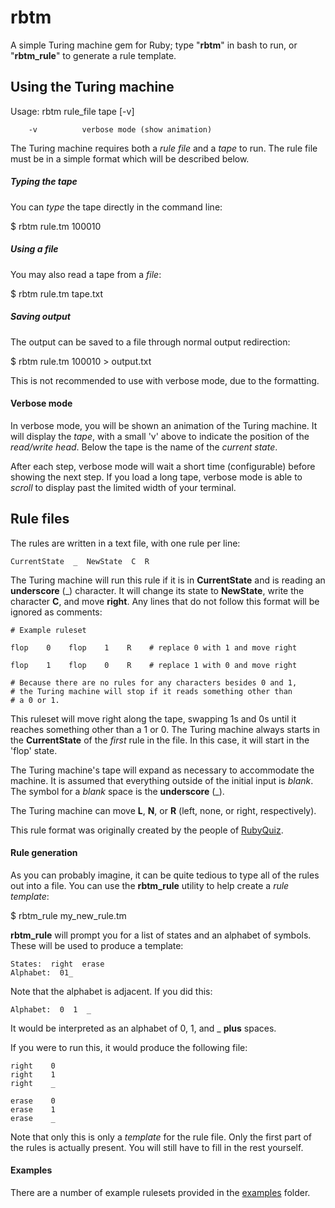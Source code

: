# rbtm
A simple Turing machine gem for Ruby; type "**rbtm**" in bash to run, or "**rbtm_rule**" to generate a rule template.

## Using the Turing machine
Usage: rbtm  rule_file  tape  [-v]
```
    -v          verbose mode (show animation)
```
The Turing machine requires both a *rule file* and a *tape* to run. The rule file must be in a simple format which will be described below.

##### Typing the tape
You can *type* the tape directly in the command line:

$ rbtm  rule.tm  100010

##### Using a file
You may also read a tape from a *file*:

$ rbtm  rule.tm  tape.txt

##### Saving output
The output can be saved to a file through normal output redirection:

$ rbtm  rule.tm  100010  >  output.txt

This is not recommended to use with verbose mode, due to the formatting.

#### Verbose mode
In verbose mode, you will be shown an animation of the Turing machine. It will display the *tape*, with a small 'v' above to indicate the position of the *read/write head*. Below the tape is the name of the *current state*.

After each step, verbose mode will wait a short time (configurable) before showing the next step. If you load a long tape, verbose mode is able to *scroll* to display past the limited width of your terminal.

## Rule files
The rules are written in a text file, with one rule per line:
```
CurrentState  _  NewState  C  R
```
The Turing machine will run this rule if it is in **CurrentState** and is reading an **underscore** (\_) character. It will change its state to **NewState**, write the character **C**, and move **right**. Any lines that do not follow this format will be ignored as comments:
```
# Example ruleset

flop    0    flop    1    R    # replace 0 with 1 and move right

flop    1    flop    0    R    # replace 1 with 0 and move right

# Because there are no rules for any characters besides 0 and 1,
# the Turing machine will stop if it reads something other than
# a 0 or 1.
```
This ruleset will move right along the tape, swapping 1s and 0s until it reaches something other than a 1 or 0. The Turing machine always starts in the **CurrentState** of the *first* rule in the file. In this case, it will start in the 'flop' state.

The Turing machine's tape will expand as necessary to accommodate the machine. It is assumed that everything outside of the initial input is *blank*. The symbol for a *blank* space is the **underscore** (\_).

The Turing machine can move **L**, **N**, or **R** (left, none, or right, respectively).

This rule format was originally created by the people of [RubyQuiz](http://www.rubyquiz.strd6.com).

#### Rule generation
As you can probably imagine, it can be quite tedious to type all of the rules out into a file. You can use the **rbtm_rule** utility to help create a *rule template*:

$ rbtm_rule  my_new_rule.tm

**rbtm_rule** will prompt you for a list of states and an alphabet of symbols. These will be used to produce a template:
```
States:  right  erase
Alphabet:  01_
```
Note that the alphabet is adjacent. If you did this:
```
Alphabet:  0  1  _
```
It would be interpreted as an alphabet of 0, 1, and _ **plus** spaces.

If you were to run this, it would produce the following file:
```
right    0
right    1
right    _

erase    0
erase    1
erase    _
```
Note that only this is only a *template* for the rule file. Only the first part of the rules is actually present. You will still have to fill in the rest yourself.

#### Examples
There are a number of example rulesets provided in the [examples](examples) folder.
